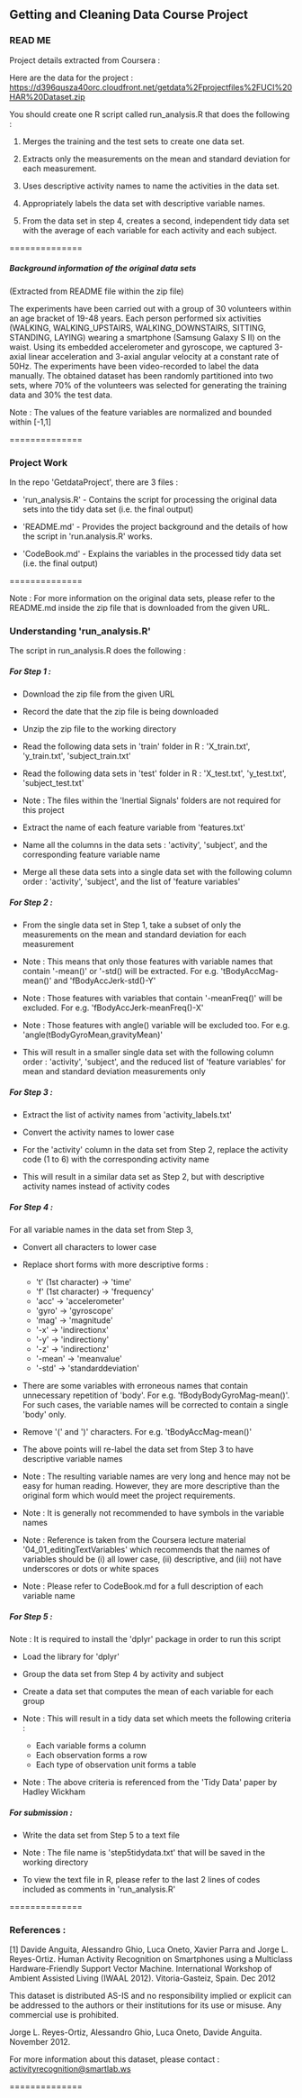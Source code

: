 ## Getting and Cleaning Data Course Project

### READ ME


Project details extracted from Coursera :

Here are the data for the project : 
https://d396qusza40orc.cloudfront.net/getdata%2Fprojectfiles%2FUCI%20HAR%20Dataset.zip

You should create one R script called run_analysis.R that does the following :

1. Merges the training and the test sets to create one data set.

2. Extracts only the measurements on the mean and standard deviation for each measurement. 

3. Uses descriptive activity names to name the activities in the data set.

4. Appropriately labels the data set with descriptive variable names. 

5. From the data set in step 4, creates a second, independent tidy data set with the average of each variable for each activity and each subject.
   

==============

##### Background information of the original data sets 

(Extracted from README file within the zip file) 

The experiments have been carried out with a group of 30 volunteers within an age bracket of 19-48 years. Each person performed six activities (WALKING, WALKING_UPSTAIRS, WALKING_DOWNSTAIRS, SITTING, STANDING, LAYING) wearing a smartphone (Samsung Galaxy S II) on the waist. Using its embedded accelerometer and gyroscope, we captured 3-axial linear acceleration and 3-axial angular velocity at a constant rate of 50Hz. The experiments have been video-recorded to label the data manually. The obtained dataset has been randomly partitioned into two sets, where 70% of the volunteers was selected for generating the training data and 30% the test data. 

Note : The values of the feature variables are normalized and bounded within [-1,1]


==============
   
   
### Project Work

In the repo 'GetdataProject', there are 3 files :

* 'run_analysis.R' - Contains the script for processing the original data sets into the tidy data set (i.e. the final output)

* 'README.md' - Provides the project background and the details of how the script in 'run.analysis.R' works.

* 'CodeBook.md' - Explains the variables in the processed tidy data set (i.e. the final output)
   
   
   
==============
   
   
Note : For more information on the original data sets, please refer to the README.md inside the zip file that is downloaded from the given URL.
   
   
   
### Understanding 'run_analysis.R'



The script in run_analysis.R does the following :



##### For Step 1 :

- Download the zip file from the given URL

- Record the date that the zip file is being downloaded

- Unzip the zip file to the working directory

- Read the following data sets in 'train' folder in R : 'X_train.txt', 'y_train.txt', 'subject_train.txt'

- Read the following data sets in 'test' folder in R : 'X_test.txt', 'y_test.txt', 'subject_test.txt'

- Note : The files within the 'Inertial Signals' folders are not required for this project

- Extract the name of each feature variable from 'features.txt'

- Name all the columns in the data sets : 'activity', 'subject', and the corresponding feature variable name

- Merge all these data sets into a single data set with the following column order : 'activity', 'subject', and the list of 'feature variables'



##### For Step 2 :

- From the single data set in Step 1, take a subset of only the measurements on the mean and standard deviation for each measurement

- Note : This means that only those features with variable names that contain '-mean()' or '-std() will be extracted.  For e.g. 'tBodyAccMag-mean()' and 'fBodyAccJerk-std()-Y'

- Note : Those features with variables that contain '-meanFreq()' will be excluded.  For e.g. 'fBodyAccJerk-meanFreq()-X'

- Note : Those features with angle() variable will be excluded too.  For e.g. 'angle(tBodyGyroMean,gravityMean)'

- This will result in a smaller single data set with the following column order : 'activity', 'subject', and the reduced list of 'feature variables' for mean and standard deviation measurements only



##### For Step 3 :

- Extract the list of activity names from 'activity_labels.txt'

- Convert the activity names to lower case

- For the 'activity' column in the data set from Step 2, replace the activity code (1 to 6) with the corresponding activity name

- This will result in a similar data set as Step 2, but with descriptive activity names instead of activity codes



##### For Step 4 :

For all variable names in the data set from Step 3,

- Convert all characters to lower case

- Replace short forms with more descriptive forms : 

	* 't' (1st character) -> 'time'
	* 'f' (1st character) -> 'frequency'
	* 'acc' -> 'accelerometer'
	* 'gyro' -> 'gyroscope'
	* 'mag' -> 'magnitude' 
	* '-x' -> 'indirectionx'
	* '-y' -> 'indirectiony'
	* '-z' -> 'indirectionz'
	* '-mean' -> 'meanvalue'
	* '-std' -> 'standarddeviation'

- There are some variables with erroneous names that contain unnecessary repetition of 'body'.  For e.g. 'fBodyBodyGyroMag-mean()'.  For such cases, the variable names will be corrected to contain a single 'body' only.

- Remove '(' and ')' characters.  For e.g. 'tBodyAccMag-mean()'

- The above points will re-label the data set from Step 3 to have descriptive variable names

- Note : The resulting variable names are very long and hence may not be easy for human reading.  However, they are more descriptive than the original form which would meet the project requirements.

- Note : It is generally not recommended to have symbols in the variable names

- Note : Reference is taken from the Coursera lecture material '04_01_editingTextVariables' which recommends that the names of variables should be (i) all lower case, (ii) descriptive, and (iii) not have underscores or dots or white spaces

- Note : Please refer to CodeBook.md for a full description of each variable name



##### For Step 5 :

Note : It is required to install the 'dplyr' package  in order to run this script

- Load the library for 'dplyr'

- Group the data set from Step 4 by activity and subject

- Create a data set that computes the mean of each variable for each group

- Note : This will result in a tidy data set which meets the following criteria :

	* Each variable forms a column
	* Each observation forms a row
	* Each type of observation unit forms a table

- Note : The above criteria is referenced from the 'Tidy Data' paper by Hadley Wickham



##### For submission :

- Write the data set from Step 5 to a text file 

- Note : The file name is 'step5tidydata.txt' that will be saved in the working directory

- To view the text file in R, please refer to the last 2 lines of codes included as comments in 'run_analysis.R'




==============

### References :  

[1] Davide Anguita, Alessandro Ghio, Luca Oneto, Xavier Parra and Jorge L. Reyes-Ortiz. Human Activity Recognition on Smartphones using a Multiclass Hardware-Friendly Support Vector Machine. International Workshop of Ambient Assisted Living (IWAAL 2012). Vitoria-Gasteiz, Spain. Dec 2012

This dataset is distributed AS-IS and no responsibility implied or explicit can be addressed to the authors or their institutions for its use or misuse. Any commercial use is prohibited.

Jorge L. Reyes-Ortiz, Alessandro Ghio, Luca Oneto, Davide Anguita. November 2012.

For more information about this dataset, please contact : activityrecognition@smartlab.ws



==============